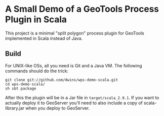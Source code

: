 # A Small Demo of a GeoTools Process Plugin in Scala

This project is a minimal "split polygon" process plugin for GeoTools implemented in Scala instead of Java.

## Build

For UNIX-like OSs, all you need is Git and a Java VM.  The following commands should do the trick:

```#!sh
git clone git://github.com/dwins/wps-demo-scala.git 
cd wps-demo-scala/
sh sbt package
```

After this the plugin will be in a Jar file in ``target/scala_2.9.1``.
If you want to actually deploy it to GeoServer you'll need to also include a copy of scala-library.jar when you deploy to GeoServer.
